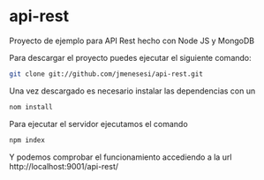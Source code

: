 # api-rest
Proyecto de ejemplo para API Rest hecho con Node JS y MongoDB

Para descargar el proyecto puedes ejecutar el siguiente comando:

```bash
git clone git://github.com/jmenesesi/api-rest.git
```

Una vez descargado es necesario instalar las dependencias con un 

```bash
nom install
```

Para ejecutar el servidor ejecutamos el comando

```bash
npm index
```

Y podemos comprobar el funcionamiento accediendo a la url http://localhost:9001/api-rest/
